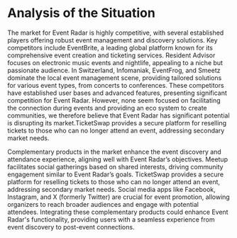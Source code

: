 # Analysis of the Situation

The market for Event Radar is highly competitive, with several established players offering robust event management and discovery solutions. Key competitors include EventBrite, a leading global platform known for its comprehensive event creation and ticketing services. Resident Advisor focuses on electronic music events and nightlife, appealing to a niche but passionate audience. In Switzerland, Infomaniak, EventFrog, and Smeetz dominate the local event management scene, providing tailored solutions for various event types, from concerts to conferences. These competitors have established user bases and advanced features, presenting significant competition for Event Radar. However, none seem focused on facilitating the connection during events and providing an eco system to create communities, we therefore believe that Event Radar has significant potential is disrupting its market.TicketSwap provides a secure platform for reselling tickets to those who can no longer attend an event, addressing secondary market needs.

Complementary products in the market enhance the event discovery and attendance experience, aligning well with Event Radar’s objectives. Meetup facilitates social gatherings based on shared interests, driving community engagement similar to Event Radar’s goals. TicketSwap provides a secure platform for reselling tickets to those who can no longer attend an event, addressing secondary market needs. Social media apps like Facebook, Instagram, and X (formerly Twitter) are crucial for event promotion, allowing organizers to reach broader audiences and engage with potential attendees. Integrating these complementary products could enhance Event Radar's functionality, providing users with a seamless experience from event discovery to post-event connections.

